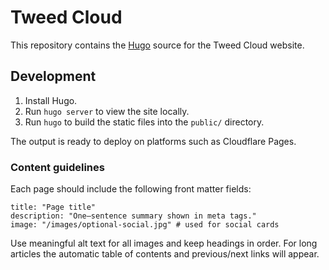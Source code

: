 # Tweed Cloud

This repository contains the [Hugo](https://gohugo.io/) source for the Tweed Cloud website.

## Development

1. Install Hugo.
2. Run `hugo server` to view the site locally.
3. Run `hugo` to build the static files into the `public/` directory.

The output is ready to deploy on platforms such as Cloudflare Pages.

### Content guidelines

Each page should include the following front matter fields:

```
title: "Page title"
description: "One–sentence summary shown in meta tags."
image: "/images/optional-social.jpg" # used for social cards
```

Use meaningful alt text for all images and keep headings in order. For long articles the automatic table of contents and previous/next links will appear.
